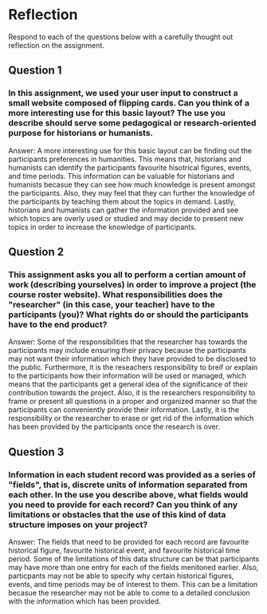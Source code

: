 # Reflection

Respond to each of the questions below with a carefully thought out reflection on the assignment.

## Question 1
### In this assignment, we used your user input to construct a small website composed of flipping cards. Can you think of a more interesting use for this basic layout? The use you describe should serve some pedagogical or research-oriented purpose for historians or humanists.

Answer: A more interesting use for this basic layout can be finding out the participants preferences in humanities. This means that, historians and humanists can identify the participants favourite hisotrical figures, events, and time periods. This information can be valuable for historians and humanists becasue they can see how much knowledge is present amongst the participants. Also, they may feel that they can further the knowledge of the participants by teaching them about the topics in demand. Lastly, historians and humanists can gather the information provided and see which topics are overly used or studied and may decide to present new topics in order to increase the knowledge of participants.

## Question 2
### This assignment asks you all to perform a certian amount of work (describing yourselves) in order to improve a project (the course roster website). What responsibilities does the "researcher" (in this case, your teacher) have to the participants (you)? What rights do or should the participants have to the end product? 

Answer: Some of the responsibilities that the researcher has towards the participants may include ensuring their privacy because the participants may not want their information which they have provided to be disclosed to the public. Furthermore, it is the reseachers responsibility to breif or explain to the participants how their information will be used or managed, which means that the participants get a general idea of the significance of their contribution towards the project. Also, it is the researchers responsibility to frame or present all questions in a proper and organized manner so that the participants can conveniently provide their information. Lastly, it is the responsibility or the researcher to erase or get rid of the information which has been provided by the participants once the research is over. 

## Question 3
### Information in each student record was provided as a series of "fields", that is, discrete units of information separated from each other. In the use you describe above, what fields would you need to provide for each record? Can you think of any limitations or obstacles that the use of this kind of data structure imposes on your project?

Answer: The fields that need to be provided for each record are favourite historical figure, favourite historical event, and favourite historical time period. Some of the limitations of this data structure can be that participants may have more than one entry for each of the fields menitoned earlier. Also, particpants may not be able to specify why certain historical figures, events, and time periods may be of interest to them. This can be a limitation becasue the researcher may not be able to come to a detailed conclusion with the information which has been provided.

